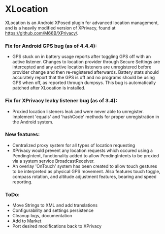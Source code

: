 XLocation
=========

XLocation is an Android XPosed plugin for advanced location management, and is a heavily modified version of XPrivacy, found at https://github.com/M66B/XPrivacy/.

### Fix for Android GPS bug (as of 4.4.4):
 * GPS stuck on in battery usage reports after toggling GPS off with an active listener. Changes to location provider through Secure Settings are intercepted and any active location listeners are unregistered before provider change and then re-registered afterwards. Battery stats should accurately report that the GPS is off and no programs should be using GPS when off, as reported through dumpsys. This bug is automatically patched after XLocation is installed.

### Fix for XPrivacy leaky listener bug (as of 3.4):
 * Proxied location listeners leak and were never able to unregister. Implement 'equals' and 'hashCode' methods for proper unregistration in the Android system.

### New features:
 * Centralized proxy system for all types of location requesting
 * XPrivacy would prevent any location requests which occured using a PendingIntent, functionality added to allow PendingIntents to be proxied via a system service BroadcastReceiver. 
 * An overlay 'OnTouch' system has been created to allow touch gestures to be interpreted as physical GPS movement. Also features touch toggle, compass rotation, and altitude adjustment features, bearing and speed reporting.

### ToDo:
 * Move Strings to XML and add translations
 * Configurability and settings persistence
 * Cleanup logs, documentation
 * Add to Market
 * Port desired modifications back to XPrivacy
